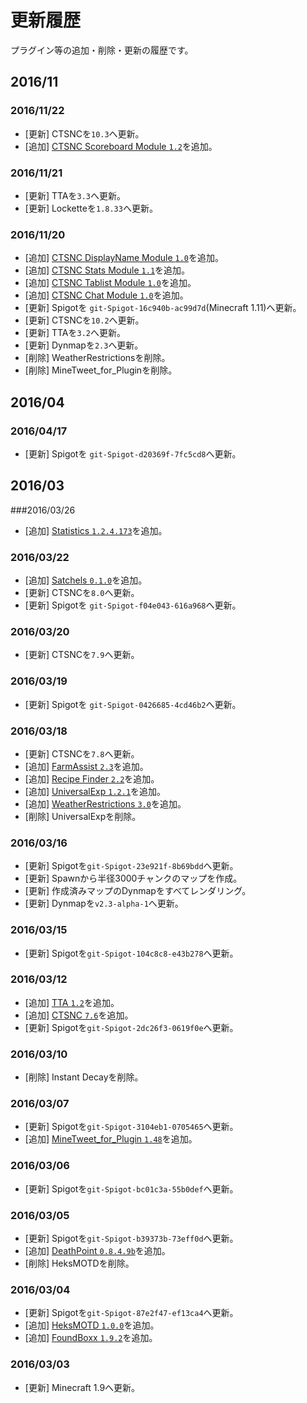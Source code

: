更新履歴
===

プラグイン等の追加・削除・更新の履歴です。

<!---
- [追加] [ ``]()を追加。
- [更新] を``へ更新。
- [削除] を削除。
-->

2016/11
---

### 2016/11/22
- [更新] CTSNCを`10.3`へ更新。
- [追加] [CTSNC Scoreboard Module `1.2`](https://www.spigotmc.org/resources/ctsnc-%E2%98%85-scoreboard-module-%E2%98%85.29555/)を追加。

### 2016/11/21
- [更新] TTAを`3.3`へ更新。
- [更新] Locketteを`1.8.33`へ更新。

### 2016/11/20
- [追加] [CTSNC DisplayName Module `1.0`](https://www.spigotmc.org/resources/ctsnc-%E2%98%85-displayname-module-%E2%98%85.29554/)を追加。
- [追加] [CTSNC Stats Module `1.1`](https://www.spigotmc.org/resources/ctsnc-%E2%98%85-stats-module-%E2%98%85.29556/)を追加。
- [追加] [CTSNC Tablist Module `1.0`](https://www.spigotmc.org/resources/ctsnc-%E2%98%85-tablist-module-%E2%98%85.29551/)を追加。
- [追加] [CTSNC Chat Module `1.0`](https://www.spigotmc.org/resources/ctsnc-%E2%98%85-chat-module-%E2%98%85.29553/)を追加。
- [更新] Spigotを `git-Spigot-16c940b-ac99d7d`(Minecraft 1.11)へ更新。
- [更新] CTSNCを`10.2`へ更新。
- [更新] TTAを`3.2`へ更新。
- [更新] Dynmapを`2.3`へ更新。
- [削除] WeatherRestrictionsを削除。
- [削除] MineTweet_for_Pluginを削除。

2016/04
---

### 2016/04/17
- [更新] Spigotを `git-Spigot-d20369f-7fc5cd8`へ更新。


2016/03
---

###2016/03/26
- [追加] [Statistics `1.2.4.173`](http://dev.bukkit.org/bukkit-plugins/statistics/)を追加。

### 2016/03/22
- [追加] [Satchels `0.1.0`](https://www.spigotmc.org/resources/satchels-backpacks.15079/)を追加。
- [更新] CTSNCを`8.0`へ更新。
- [更新] Spigotを `git-Spigot-f04e043-616a968`へ更新。

### 2016/03/20
- [更新] CTSNCを`7.9`へ更新。

### 2016/03/19
- [更新] Spigotを `git-Spigot-0426685-4cd46b2`へ更新。

### 2016/03/18
- [更新] CTSNCを`7.8`へ更新。
- [追加] [FarmAssist `2.3`](http://dev.bukkit.org/bukkit-plugins/farmassist/)を追加。
- [追加] [Recipe Finder `2.2`](http://dev.bukkit.org/bukkit-plugins/recipe-finder/)を追加。
- [追加] [UniversalExp `1.2.1`](http://dev.bukkit.org/bukkit-plugins/universalexp/)を追加。
- [追加] [WeatherRestrictions `3.0`](http://dev.bukkit.org/bukkit-plugins/weatherrestrictions/)を追加。
- [削除] UniversalExpを削除。

### 2016/03/16
- [更新] Spigotを`git-Spigot-23e921f-8b69bdd`へ更新。
- [更新] Spawnから半径3000チャンクのマップを作成。
- [更新] 作成済みマップのDynmapをすべてレンダリング。
- [更新] Dynmapを`v2.3-alpha-1`へ更新。

### 2016/03/15
- [更新] Spigotを`git-Spigot-104c8c8-e43b278`へ更新。

### 2016/03/12

- [追加] [TTA `1.2`](https://www.spigotmc.org/resources/api-title-tablist-actionbar-ping-api-%E2%98%85-1-8-1-9-%E2%98%85-tta.19595/)を追加。
- [追加] [CTSNC `7.6`](https://www.spigotmc.org/resources/ctsnc-%E2%98%85-animated-scoreboard-and-tablist-nametag-chat-%E2%98%85-protocol-hack-1-8-1-9.10714/)を追加。
- [更新] Spigotを`git-Spigot-2dc26f3-0619f0e`へ更新。

### 2016/03/10

- [削除] Instant Decayを削除。

### 2016/03/07

- [更新] Spigotを`git-Spigot-3104eb1-0705465`へ更新。
- [追加] [MineTweet_for_Plugin `1.48`](http://forum.minecraftuser.jp/viewtopic.php?f=38&t=12469#p101584)を追加。

### 2016/03/06

- [更新] Spigotを`git-Spigot-bc01c3a-55b0def`へ更新。

### 2016/03/05

- [更新] Spigotを`git-Spigot-b39373b-73eff0d`へ更新。
- [追加] [DeathPoint `0.8.4.9b`](http://dev.bukkit.org/bukkit-plugins/deathpoint/)を追加。
- [削除] HeksMOTDを削除。

### 2016/03/04

- [更新] Spigotを`git-Spigot-87e2f47-ef13ca4`へ更新。
- [追加] [HeksMOTD `1.0.0`](https://www.spigotmc.org/resources/heksmotd.14930/)を追加。
- [追加] [FoundBoxx `1.9.2`](http://dev.bukkit.org/bukkit-plugins/foundboxx/)を追加。

### 2016/03/03

- [更新] Minecraft 1.9へ更新。

